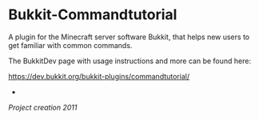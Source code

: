 # Bukkit-Commandtutorial
A plugin for the Minecraft server software Bukkit, that helps new users to get familiar with common commands. 

The BukkitDev page with usage instructions and more can be found here:

https://dev.bukkit.org/bukkit-plugins/commandtutorial/

-

_Project creation 2011_
